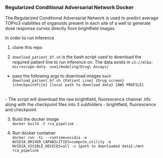 ### Regularized Conditional Adversarial Network Docker 

The Regularized Conditional Adversarial Network is used to predict average TOPro3 viabilities of organoids present in each site of a well
to generate dose response curves directly from brightfield images. </br>

In order to run inference </br>
1. clone this repo  </br>

2. `download_patient_bf.sh` is the bash script used to download the required patient line to run inference on. The data exists in `s3://mlba-microscope-data-
use1/modeling/Drug\ Assays/` </br>
  - pass the following args to download images `bash download_patient_bf.sh {Patient Line} {Drug screen} {checkpointFile} {local path to download data} {AWS PROFILE}`
</br>
  - The script will download the raw brightfield, fluorescence channel .tifs along with the checkpoint files into 3 subfolders - brightfield, fluorescence and checkpoint </br>

3. Build the docker image </br>
    `docker build -t rca_pipeline .`
    
4. Run docker container </br>
`docker run -ti --runtime=nvidia -e NVIDIA_DRIVER_CAPABILITIES=compute,utility -e NVIDIA_VISIBLE_DEVICES=all -v {path to downloaded data}:/mnt rca_pipeline`
